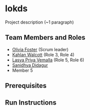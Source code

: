 # lokds

Project description (~1 paragraph)

## Team Members and Roles

* [Olivia Foster](https://github.com/Olivia-Codes/CIS350-HW2-Foster.git) (Scrum leader)
* [Kahlan Walcott](https://github.com/Kahlan-walcott/CIS350-HW2-Walcott) (Role 3, Role 4)
* [Lasya Priya Vemalla](https://github.com/vemallal/CIS350-HW2-Vemalla)
 (Role 5, Role 6)
* [Sanidhya Didagur](https://github.com/sdidagur1/CIS350-HW2-DIDAGUR.git)
* Member 5

## Prerequisites

## Run Instructions
